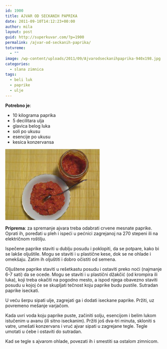 ```yaml
---
id: 1900
title: AJVAR OD SECKANIH PAPRIKA
date: 2011-09-10T14:12:23+00:00
author: mila
layout: post
guid: http://superkuvar.com/?p=1900
permalink: /ajvar-od-seckanih-paprika/
totvreme:
  - ""
image: /wp-content/uploads/2011/09/Ajvarodseckanihpaprika-940x198.jpg
categories:
  - slana zimnica
tags:
  - beli luk
  - paprike
  - ulje
---
```

**Potrebno je**:

  * 10 kilograma paprika
  * 5 decilitara ulja
  * glavica belog luka
  * soli po ukusu
  * esencije po ukusu
  * kesica konzervansa

<img class="alignnone size-medium wp-image-4169" title="Ajvarodseckanihpaprika" src="/wp-content/uploads/2011/09/Ajvarodseckanihpaprika-300x225.jpg" alt="" width="300" height="225" /> 

**Priprema**: za spremanje ajvara treba odabrati crvene mesnate paprike. Oprati ih, poređati u pleh i ispeći u pećnici zagrejanoj na 270 stepeni ili na električnom roštilju.

Ispečene paprike staviti u dublju posudu i poklopiti, da se potpare, kako bi se lakše oljuštile. Mogu se staviti i u plastične kese, dok se ne ohlade i omekšaju. Zatim ih oljuštiti i dobro očistiti od semena.

Oljuštene paprike staviti u rešetkastu posudu i ostaviti preko noći (najmanje 6-7 sati) da se ocede. Mogu se staviti i u plastični džakčić (od krompira ili luka), koji treba okačiti na pogodno mesto, a ispod njega obavezno staviti posudu u kojoj će se skupljati tečnost koju paprike budu pustile. Sutradan paprike iseckati.

U veću šerpu sipati ulje, zagrejati ga i dodati iseckane paprike. Pržiti, uz povremeno mešanje varjačom.

Kada uvri voda koju paprike puste, začiniti solju, esencijom i belim lukom istučenim u avanu (ili sitno iseckanim). Pržiti još dva-tri minuta, skloniti s vatre, umešati konzervans i vruć ajvar sipati u zagrejane tegle. Tegle umotati u ćebe i ostaviti do sutradan.

Kad se tegle s ajvarom ohlade, povezati ih i smestiti sa ostalom zimnicom.
